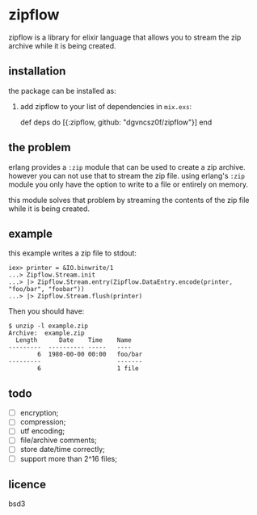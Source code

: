 # zipflow

zipflow is a library for elixir language that allows you to stream the
zip archive while it is being created.

## installation

the package can be installed as:

  1. add zipflow to your list of dependencies in `mix.exs`:

        def deps do
          [{:zipflow, github: "dgvncsz0f/zipflow"}]
        end

## the problem

erlang provides a `:zip` module that can be used to create a zip
archive. however you can not use that to stream the zip file. using
erlang's `:zip` module you only have the option to write to a file or
entirely on memory.

this module solves that problem by streaming the contents of the zip
file while it is being created.

## example

this example writes a zip file to stdout:

```
iex> printer = &IO.binwrite/1
...> Zipflow.Stream.init
...> |> Zipflow.Stream.entry(Zipflow.DataEntry.encode(printer, "foo/bar", "foobar"))
...> |> Zipflow.Stream.flush(printer)
```

Then you should have:

```
$ unzip -l example.zip
Archive:  example.zip
  Length      Date    Time    Name
---------  ---------- -----   ----
        6  1980-00-00 00:00   foo/bar
---------                     -------
        6                     1 file
```

## todo

* [ ] encryption;
* [ ] compression;
* [ ] utf encoding;
* [ ] file/archive comments;
* [ ] store date/time correctly;
* [ ] support more than 2^16 files;

## licence

bsd3
